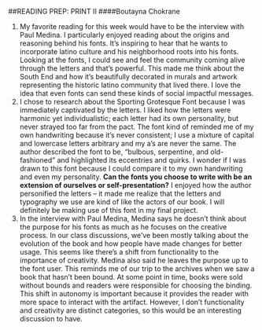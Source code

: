 ##READING PREP: PRINT II
####Boutayna Chokrane
 
1. My favorite reading for this week would have to be the interview with Paul Medina. I particularly enjoyed reading about the origins and reasoning behind his fonts. It’s inspiring to hear that he wants to incorporate latino culture and his neighborhood roots into his fonts. Looking at the fonts, I could see and feel the community coming alive through the letters and that’s powerful. This made me think about the South End and how it’s beautifully decorated in murals and artwork representing the historic latino community that lived there. I love the idea that even fonts can send these kinds of social impactful messages. 
2. I chose to research about the Sporting Grotesque Font because I was immediately captivated by the letters. I liked how the letters were harmonic yet individualistic; each letter had its own personality, but never strayed too far from the pact. The font kind of reminded me of my own handwriting because it’s never consistent; I use a mixture of capital and lowercase letters arbitrary and my a’s are never the same. The author described the font to be, “bulbous, serpentine, and old-fashioned” and highlighted its eccentries and quirks. I wonder if I was drawn to this font because I could compare it to my own handwriting and even my personality. **Can the fonts you choose to write with be an extension of ourselves or self-presentation?** I enjoyed how the author personified the letters – it made me realize that the letters and typography we use are kind of like the actors of our book. I will definitely be making use of this font in my final project.
3. In the interview with Paul Medina, Medina says he doesn’t think about the purpose for his fonts as much as he focuses on the creative process. In our class discussions, we’ve been mostly talking about the evolution of the book and how people have made changes for better usage. This seems like there’s a shift from functionality to the importance of creativity. Medina also said he leaves the purpose up to the font user. This reminds me of our trip to the archives when we saw a book that hasn’t been bound. At some point in time, books were sold without bounds and readers were responsible for choosing the binding. This shift in autonomy is important because it provides the reader with more space to interact with the artifact. However, I don’t functionality and creativity are distinct categories, so this would be an interesting discussion to have. 
